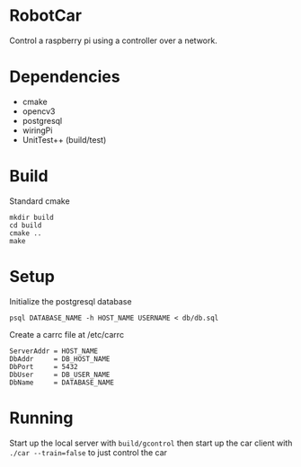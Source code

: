# RobotCar

Control a raspberry pi using a controller over a network.

# Dependencies
- cmake 
- opencv3
- postgresql
- wiringPi
- UnitTest++ (build/test)

# Build
Standard cmake
```
mkdir build
cd build
cmake ..
make
```

# Setup

Initialize the postgresql database
```
psql DATABASE_NAME -h HOST_NAME USERNAME < db/db.sql
```

Create a carrc file at /etc/carrc
```
ServerAddr = HOST_NAME
DbAddr     = DB_HOST_NAME
DbPort     = 5432
DbUser     = DB_USER_NAME
DbName     = DATABASE_NAME
```

# Running
Start up the local server with `build/gcontrol` then start up
the car client with `./car --train=false` to just control the car
